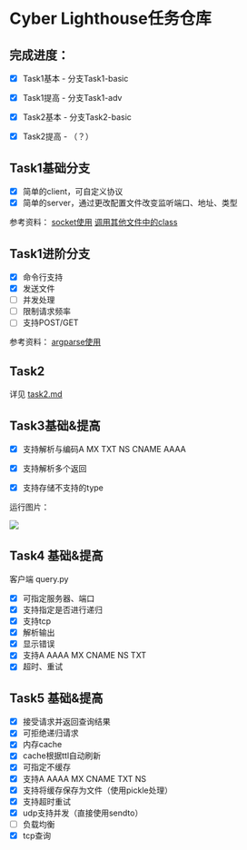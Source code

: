 # Cyber Lighthouse任务仓库

## 完成进度：
- [x] Task1基本 - 分支Task1-basic
- [x] Task1提高 - 分支Task1-adv
- [x] Task2基本 - 分支Task2-basic
- [x] Task2提高 - （？）



## Task1基础分支

- [x] 简单的client，可自定义协议
- [x] 简单的server，通过更改配置文件改变监听端口、地址、类型

参考资料：
[socket使用](https://www.runoob.com/python3/python3-socket.html)
[调用其他文件中的class](https://stackoverflow.com/questions/4383571/importing-files-from-different-folder)

## Task1进阶分支

- [x] 命令行支持
- [x] 发送文件
- [ ] 并发处理
- [ ] 限制请求频率
- [ ] 支持POST/GET

参考资料：
[argparse使用](https://docs.python.org/zh-cn/3/library/argparse.html)

## Task2
详见 [task2.md](/task2.md)


## Task3基础&提高

- [x] 支持解析与编码A MX TXT NS CNAME AAAA
- [x] 支持解析多个返回
- [x] 支持存储不支持的type


运行图片：

![](https://p.sda1.dev/19/884160efc69f227fd93bb063f0adf8e0/image.png)

## Task4 基础&提高

客户端 query.py
- [x] 可指定服务器、端口
- [x] 支持指定是否进行递归
- [x] 支持tcp
- [x] 解析输出
- [x] 显示错误
- [x] 支持A AAAA MX CNAME NS TXT
- [x] 超时、重试

## Task5 基础&提高

- [x] 接受请求并返回查询结果
- [x] 可拒绝递归请求
- [x] 内存cache
- [x] cache根据ttl自动刷新
- [x] 可指定不缓存
- [x] 支持A AAAA MX CNAME TXT NS
- [x] 支持将缓存保存为文件（使用pickle处理）
- [x] 支持超时重试
- [x] udp支持并发（直接使用sendto）
- [ ] 负载均衡
- [x] tcp查询